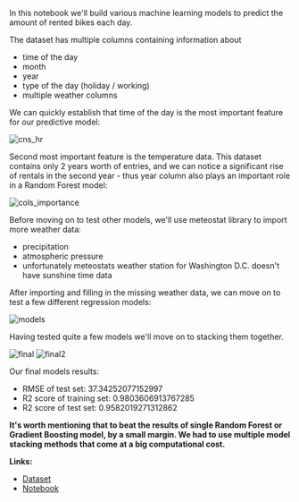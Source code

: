 In this notebook we'll build various machine learning models to predict the amount of rented bikes each day.

The dataset has multiple columns containing information about 
* time of the day
* month
* year 
* type of the day (holiday / working)
* multiple weather columns

We can quickly establish that time of the day is the most important feature for our predictive model:

![cns_hr](https://user-images.githubusercontent.com/87883118/145117816-a53385a2-fbc8-49c2-81cb-5716a7179480.png)

Second most important feature is the temperature data. This dataset contains only 2 years worth of entries, and we can notice a significant rise of rentals in the second year - thus year column also plays an important role in a Random Forest model:

![cols_importance](https://user-images.githubusercontent.com/87883118/145118116-6dc0bebb-22a4-4279-9ecd-a1065d35a165.png)

Before moving on to test other models, we'll use meteostat library to import more weather data:
* precipitation
* atmospheric pressure
* unfortunately meteostats weather station for Washington D.C. doesn't have sunshine time data 

After importing and filling in the missing weather data, we can move on to test a few different regression models:

![models](https://user-images.githubusercontent.com/87883118/145119051-1e65b65a-fe88-4e81-9039-805c14e974d3.png)

Having tested quite a few models we'll move on to stacking them together.

![final](https://user-images.githubusercontent.com/87883118/145120407-a9cb7a10-c43b-4388-a56c-a2cc92220999.png)
![final2](https://user-images.githubusercontent.com/87883118/145120412-7f706fd9-7d7d-4cc6-a117-74dd707e6f3b.png)

Our final models results:
* RMSE of test set: 37.34252077152997
* R2 score of training set: 0.9803606913767285
* R2 score of test set: 0.9582019271312862

**It's worth mentioning that to beat the results of single Random Forest or Gradient Boosting model, by a small margin. We had to use multiple model stacking methods that come at a big computational cost.**


**Links:**
* [Dataset](https://www.kaggle.com/marklvl/bike-sharing-dataset) 
* [Notebook](https://github.com/grumpyclimber/portfolio/blob/main/ml/bikes/bike_share.ipynb)
